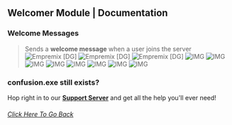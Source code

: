 ## Welcomer Module | Documentation

### Welcome Messages
> Sends a **welcome message** when a user joins the server
![Empremix [DG]](https://cdn.discordapp.com/attachments/716657082157236254/716665228305236028/exwelcomer_enable.png)
![Empremix [DG]](https://cdn.discordapp.com/attachments/716657082157236254/716665226518331483/exwelcomer_disable.png)
![Empremix [DG]](https://cdn.discordapp.com/attachments/716657082157236254/716667715246358648/exwelcomer_setchannel.png)
![IMG](https://cdn.discordapp.com/attachments/716657082157236254/716668833812840508/exwelcomer_text_info.png)
![IMG](https://cdn.discordapp.com/attachments/716657082157236254/716664585389604989/exwelcomer_text_change.png)
![IMG](https://cdn.discordapp.com/attachments/716657082157236254/716664614078906368/exwelcomer_text_disable.png)
![IMG](https://media.discordapp.net/attachments/716657082157236254/731146798772781126/exwelcomer_dmtext_eanble.png)
![IMG](https://media.discordapp.net/attachments/716657082157236254/731146795786436688/exwelcomer_dmtext_disable.png)
![IMG](https://media.discordapp.net/attachments/716657082157236254/731146804586086511/exwelcomer_dmtext_set.png)
![IMG](https://cdn.discordapp.com/attachments/715238790830227516/742396834860761178/exwelcomer_images_enable.png)
![IMG](https://cdn.discordapp.com/attachments/715238790830227516/742396833552269382/exwelcomer_images_disable.png)

### confusion.exe still exists? 
Hop right in to our [**Support Server**](https://discord.gg/HA7UCtr) and get all the help you'll ever need!




###### [Click Here To Go Back](https://github.com/TheHQE/Empremix/tree/master/Documentation/Free/README.MD)
